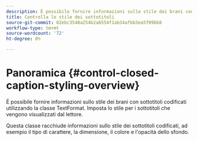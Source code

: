 ```yaml
---
description: È possibile fornire informazioni sullo stile dei brani con sottotitoli codificati utilizzando la classe TextFormat. Imposta lo stile per i sottotitoli che vengono visualizzati dal lettore.
title: Controlla lo stile dei sottotitoli
source-git-commit: 02ebc3548a254b2a6554f1ab34afbb3ea5f09bb8
workflow-type: tm+mt
source-wordcount: '72'
ht-degree: 0%

---
```


# Panoramica {#control-closed-caption-styling-overview}

È possibile fornire informazioni sullo stile dei brani con sottotitoli codificati utilizzando la classe TextFormat. Imposta lo stile per i sottotitoli che vengono visualizzati dal lettore.

Questa classe racchiude informazioni sullo stile dei sottotitoli codificati, ad esempio il tipo di carattere, la dimensione, il colore e l&#39;opacità dello sfondo.
